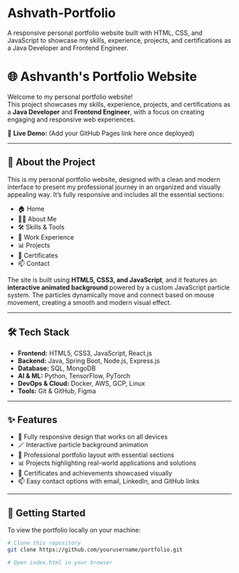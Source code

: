 # Ashvath-Portfolio
A responsive personal portfolio website built with HTML, CSS, and JavaScript to showcase my skills, experience, projects, and certifications as a Java Developer and Frontend Engineer.
# 🌐 Ashvanth's Portfolio Website

Welcome to my personal portfolio website!  
This project showcases my skills, experience, projects, and certifications as a **Java Developer** and **Frontend Engineer**, with a focus on creating engaging and responsive web experiences.

🔗 **Live Demo:** (Add your GitHub Pages link here once deployed)

---

## 📄 About the Project

This is my personal portfolio website, designed with a clean and modern interface to present my professional journey in an organized and visually appealing way. It’s fully responsive and includes all the essential sections:

- 🏠 Home  
- 🙋‍♂️ About Me  
- 🛠️ Skills & Tools  
- 💼 Work Experience  
- 📊 Projects  
- 📜 Certificates  
- 📫 Contact  

The site is built using **HTML5, CSS3, and JavaScript**, and it features an **interactive animated background** powered by a custom JavaScript particle system. The particles dynamically move and connect based on mouse movement, creating a smooth and modern visual effect.

---

## 🛠️ Tech Stack

- **Frontend:** HTML5, CSS3, JavaScript, React.js  
- **Backend:** Java, Spring Boot, Node.js, Express.js  
- **Database:** SQL, MongoDB  
- **AI & ML:** Python, TensorFlow, PyTorch  
- **DevOps & Cloud:** Docker, AWS, GCP, Linux  
- **Tools:** Git & GitHub, Figma

---

## ✨ Features

- 📱 Fully responsive design that works on all devices  
- 🪄 Interactive particle background animation  
- 💼 Professional portfolio layout with essential sections  
- 📊 Projects highlighting real-world applications and solutions  
- 📜 Certificates and achievements showcased visually  
- 📫 Easy contact options with email, LinkedIn, and GitHub links  

---

## 🚀 Getting Started

To view the portfolio locally on your machine:

```bash
# Clone this repository
git clone https://github.com/yourusername/portfolio.git

# Open index.html in your browser

